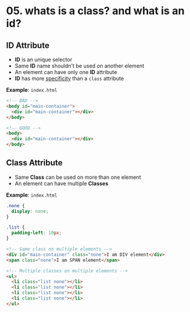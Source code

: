 # 05. whats is a class? and what is an id?

## ID Attribute 

- **ID** is an unique selector
- Same **ID** name shouldn't be used on another element
- An element can have only one **ID** attribute
- **ID** has more [specificity](https://www.smashingmagazine.com/2007/07/css-specificity-things-you-should-know/) than a `class` attribute

**Example**: `index.html`

```html
<!-- BAD -->
<body id="main-container">
  <div id="main-container"></div> 
</body>

<!-- GOOD -->
<body>
  <div id="main-container"></div>
</body>
```

## Class Attribute 

- Same **Class** can be used on more than one element
- An element can have multiple **Classes**

**Example**: `index.html`

```css
.none {
  display: none;
}

.list {
  padding-left: 10px;
}
```

```html
<!-- Same class on multiple elements -->
<div id="main-container" class="none">I am DIV element</div>
<span class="none">I am SPAN element</span>

<!-- Multiple classes on multiple elements -->
<ul>
  <li class="list none"></li>
  <li class="list none"></li>
  <li class="list none"></li>
  <li class="list none"></li>
</ul>
```
